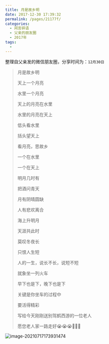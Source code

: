 ```yaml
---
title: 月是故乡明
date: 2017-12-30 17:39:32
permalink: /pages/21177f/
categories:
  - 闲言碎语
  - 父亲的朋友圈
  - 2017年
tags:
  - 
---
```

整理自父亲发的微信朋友圈，分享时间为：`12月30日`

> 月是故乡明
>
> 
>
> 天上一个月亮
>
> 水里一个月亮
>
> 天上的月亮在水里
>
> 水里的月亮在天上
>
> 
>
> 
>
> 低头看水里
>
> 括头望天上
>
> 看月亮，思故乡
>
> 一个在水里
>
> 一个在天上
>
> 
>
> 
>
> 明月几时有
>
> 把酒问青天
>
> 月有阴晴圆缺
>
> 人有悲欢离合
>
> 海上升明月
>
> 天涯共此时
>
> 莫叹冬夜长
>
> 只恨人生短
>
> 
>
> 
>
> 人的一生，说长不长，说短不短
>
> 就象坐一列火车
>
> 早下也是下，晚下也是下
>
> 关键是你坐车的过程中
>
> 要活得精彩
>
> 
>
> 
>
> 写给今天刚刚送别驾鹤西游的一位老人
>
> 愿您老人家一路走好😭😭😭🙏🙏🙏

![image-20210717173931474](https://tva3.sinaimg.cn/large/008k1Yt0ly1gskce23oipj30fg0ocn0v.jpg)